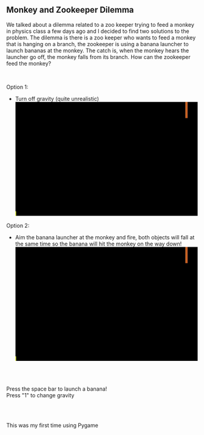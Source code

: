 ## Monkey and Zookeeper Dilemma

We talked about a dilemma related to a zoo keeper trying to feed a monkey in physics class a few days ago and I decided to find two solutions to the problem. The dilemma is there is a zoo keeper who wants to feed a monkey that is hanging on a branch, the zookeeper is using a banana launcher to launch bananas at the monkey. The catch is, when the monkey hears the launcher go off, the monkey falls from its branch. How can the zookeeper feed the monkey?

<br />

Option 1:
 - Turn off gravity (quite unrealistic)
 ![No Gravity Demo](https://github.com/ChristianStefaniw/monkey-and-zookeeper-dilemma/blob/master/demo/no_gravity.gif?raw=true)
 
 
 Option 2:
 - Aim the banana launcher at the monkey and fire, both objects will fall at the same time so the banana will hit the monkey on the way down!
 ![Gravity Demo](https://github.com/ChristianStefaniw/monkey-and-zookeeper-dilemma/blob/master/demo/gravity.gif?raw=true)

 
 
 <br>
 <br>
 
 Press the space bar to launch a banana!  
 Press "1" to change gravity
 
<br/>
<br/>

 This was my first time using Pygame 
